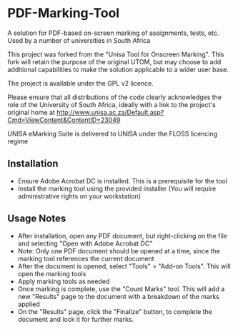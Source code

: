 PDF-Marking-Tool
================

A solution for PDF-based on-screen marking of assignments, tests, etc. Used by a number of universities in South Africa

This project was forked from the "Unisa Tool for Onscreen Marking". This fork will retain the purpose of the original UTOM, but may choose to add additional capabilities to make the solution applicable to a wider user base.

The project is available under the GPL v2 licence.

Please ensure that all distributions of the code clearly acknowledges the role of the University of South Africa, ideally with a link to the project's original home at http://www.unisa.ac.za/Default.asp?Cmd=ViewContent&ContentID=23049

UNISA eMarking Suite is delivered to UNISA under the FLOSS licencing regime

## Installation
- Ensure Adobe Acrobat DC is installed. This is a prerequisite for the tool
- Install the marking tool using the provided installer (You will require administrative rights on your workstation)

## Usage Notes
- After installation, open any PDF document, but right-clicking on the file and selecting "Open with Adobe Acrobat DC"
- Note: Only one PDF document should be opened at a time, since the marking tool references the current document
- After the document is opened, select "Tools" > "Add-on Tools". This will open the marking tools
- Apply marking tools as needed
- Once marking is complete, use the "Count Marks" tool. This will add a new "Results" page to the document with a breakdown of the marks applied
- On the "Results" page, click the "Finalize" button, to complete the document and lock it for further marks.

